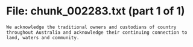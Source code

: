 ﻿# File: chunk_002283.txt (part 1 of 1)
```
We acknowledge the traditional owners and custodians of country throughout Australia and acknowledge their continuing connection to land, waters and community.
```

